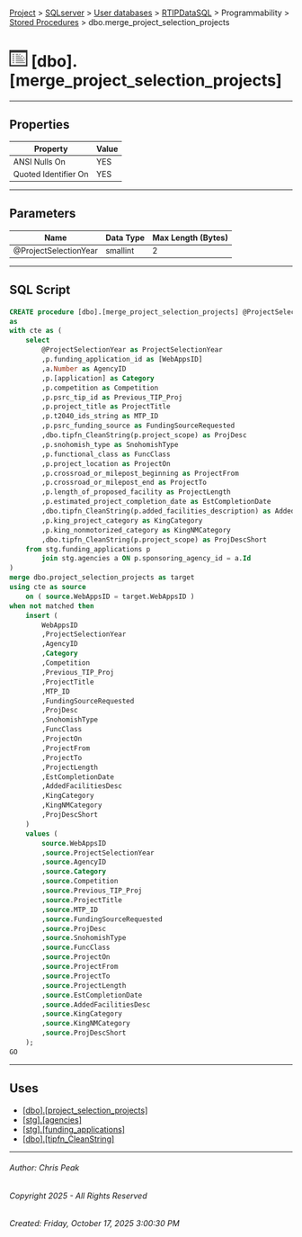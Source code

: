 #### 

[Project](../../../../../index.md) > [SQLserver](../../../../index.md) > [User databases](../../../index.md) > [RTIPDataSQL](../../index.md) > Programmability > [Stored Procedures](Stored_Procedures.md) > dbo.merge_project_selection_projects

# ![Stored Procedures](../../../../../Images/StoredProcedure32.png) [dbo].[merge_project_selection_projects]

---

## <a name="#properties"></a>Properties

| Property | Value |
|---|---|
| ANSI Nulls On | YES |
| Quoted Identifier On | YES |


---

## <a name="#parameters"></a>Parameters

| Name | Data Type | Max Length (Bytes) |
|---|---|---|
| @ProjectSelectionYear | smallint | 2 |


---

## <a name="#sqlscript"></a>SQL Script

```sql
CREATE procedure [dbo].[merge_project_selection_projects] @ProjectSelectionYear smallint
as 
with cte as (
	select
		@ProjectSelectionYear as ProjectSelectionYear
		,p.funding_application_id as [WebAppsID]
		,a.Number as AgencyID
		,p.[application] as Category
		,p.competition as Competition
		,p.psrc_tip_id as Previous_TIP_Proj
		,p.project_title as ProjectTitle
		,p.t2040_ids_string as MTP_ID
		,p.psrc_funding_source as FundingSourceRequested
		,dbo.tipfn_CleanString(p.project_scope) as ProjDesc
		,p.snohomish_type as SnohomishType
		,p.functional_class as FuncClass
		,p.project_location as ProjectOn
		,p.crossroad_or_milepost_beginning as ProjectFrom
		,p.crossroad_or_milepost_end as ProjectTo
		,p.length_of_proposed_facility as ProjectLength
		,p.estimated_project_completion_date as EstCompletionDate
		,dbo.tipfn_CleanString(p.added_facilities_description) as AddedFacilitiesDesc
		,p.king_project_category as KingCategory
		,p.king_nonmotorized_category as KingNMCategory
		,dbo.tipfn_CleanString(p.project_scope) as ProjDescShort
	from stg.funding_applications p
		join stg.agencies a ON p.sponsoring_agency_id = a.Id
)
merge dbo.project_selection_projects as target
using cte as source 
	on ( source.WebAppsID = target.WebAppsID )
when not matched then
	insert (
		WebAppsID
		,ProjectSelectionYear
		,AgencyID
		,Category
		,Competition
		,Previous_TIP_Proj
		,ProjectTitle
		,MTP_ID
		,FundingSourceRequested
		,ProjDesc
		,SnohomishType
		,FuncClass
		,ProjectOn
		,ProjectFrom
		,ProjectTo
		,ProjectLength
		,EstCompletionDate
		,AddedFacilitiesDesc
		,KingCategory
		,KingNMCategory
		,ProjDescShort
	)
	values (
		source.WebAppsID
		,source.ProjectSelectionYear
		,source.AgencyID
		,source.Category
		,source.Competition
		,source.Previous_TIP_Proj
		,source.ProjectTitle
		,source.MTP_ID
		,source.FundingSourceRequested
		,source.ProjDesc
		,source.SnohomishType
		,source.FuncClass
		,source.ProjectOn
		,source.ProjectFrom
		,source.ProjectTo
		,source.ProjectLength
		,source.EstCompletionDate
		,source.AddedFacilitiesDesc
		,source.KingCategory
		,source.KingNMCategory
		,source.ProjDescShort
	);
GO

```


---

## <a name="#uses"></a>Uses

* [[dbo].[project_selection_projects]](../../Tables/dbo_project_selection_projects.md)
* [[stg].[agencies]](../../Tables/stg_agencies.md)
* [[stg].[funding_applications]](../../Tables/stg_funding_applications.md)
* [[dbo].[tipfn_CleanString]](../Functions/Scalar-valued_Functions/dbo_tipfn_CleanString.md)


---

###### Author:  Chris Peak

###### Copyright 2025 - All Rights Reserved

###### Created: Friday, October 17, 2025 3:00:30 PM

